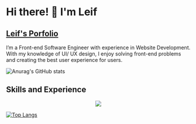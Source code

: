 # Hi there! 👋 I'm Leif
## [Leif's Porfolio](https://jpesewang.com)

I’m a Front-end Software Engineer with experience in Website Development. With my knowledge of UI/ UX design, I enjoy
solving front-end problems and creating the best user experience for users.



![Anurag's GitHub stats](https://github-readme-stats.vercel.app/api?username=jpeseWang&show_icons=true&theme=radical)

## Skills and Experience
<p align="center">
  <a href="https://skillicons.dev">
    <img src="https://skillicons.dev/icons?i=angular,react,electron,firebase,mongodb,nextjs,threejs,nestjs,nodejs,redux,bootstrap,tailwind " />
  </a>
</p>





[![Top Langs](https://github-readme-stats.vercel.app/api/top-langs/?username=jpeseWang&layout=compact)](https://github.com/anuraghazra/github-readme-stats)


